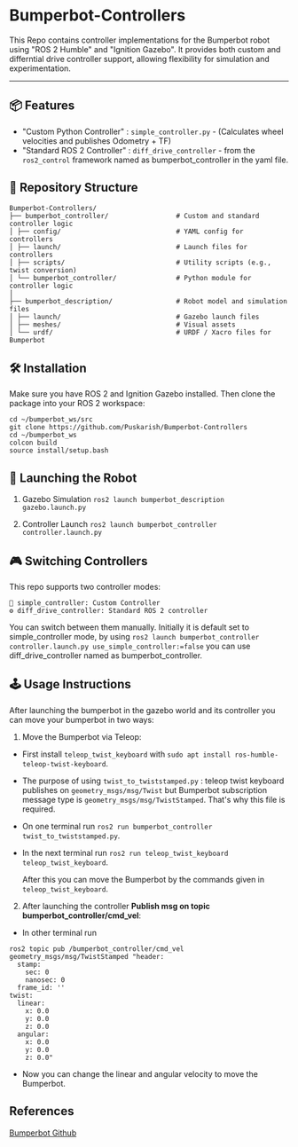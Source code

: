 # Bumperbot-Controllers

This Repo contains controller implementations for the Bumperbot robot using "ROS 2 Humble" and "Ignition Gazebo". It provides both custom and differntial drive controller support, allowing flexibility for simulation and experimentation.

---

## 📦 Features

- "Custom Python Controller" : `simple_controller.py` - (Calculates wheel velocities and publishes Odometry + TF)
- "Standard ROS 2 Controller" : `diff_drive_controller` - from the `ros2_control` framework named as bumperbot_controller in the yaml file.

## 📁 Repository Structure
```
Bumperbot-Controllers/
├── bumperbot_controller/                 # Custom and standard controller logic
│ ├── config/                             # YAML config for controllers
│ ├── launch/                             # Launch files for controllers
│ ├── scripts/                            # Utility scripts (e.g., twist conversion)
│ └── bumperbot_controller/               # Python module for controller logic
│
├── bumperbot_description/                # Robot model and simulation files
│ ├── launch/                             # Gazebo launch files
│ ├── meshes/                             # Visual assets
│ └── urdf/                               # URDF / Xacro files for Bumperbot
```
## 🛠️ Installation

Make sure you have ROS 2 and Ignition Gazebo installed. Then clone the package into your ROS 2 workspace:
```
cd ~/bumperbot_ws/src
git clone https://github.com/Puskarish/Bumperbot-Controllers
cd ~/bumperbot_ws
colcon build
source install/setup.bash
```

## 📡 Launching the Robot

1. Gazebo Simulation
   `ros2 launch bumperbot_description gazebo.launch.py`

2. Controller Launch
   `ros2 launch bumperbot_controller controller.launch.py`

## 🎮 Switching Controllers

This repo supports two controller modes:

    🧠 simple_controller: Custom Controller
    ⚙️ diff_drive_controller: Standard ROS 2 controller

You can switch between them manually. Initially it is default set to simple_controller mode, by using `ros2 launch bumperbot_controller controller.launch.py use_simple_controller:=false` you can use diff_drive_controller named as bumperbot_controller.

## 🕹️ Usage Instructions

After launching the bumperbot in the gazebo world and its controller you can move your bumperbot in two ways:

1. Move the Bumperbot via Teleop:
   
- First install ```teleop_twist_keyboard``` with ```sudo apt install ros-humble-teleop-twist-keyboard```.
- The purpose of using `twist_to_twiststamped.py` : teleop twist keyboard publishes on `geometry_msgs/msg/Twist` but Bumperbot subscription message type is `geometry_msgs/msg/TwistStamped`. That's why this file is required.

- On one terminal run `ros2 run bumperbot_controller twist_to_twiststamped.py`.
- In the next terminal run `ros2 run teleop_twist_keyboard teleop_twist_keyboard`.

  After this you can move the Bumperbot by the commands given in `teleop_twist_keyboard`.

2. After launching the controller **Publish msg on topic bumperbot_controller/cmd_vel**:

- In other terminal run
```
ros2 topic pub /bumperbot_controller/cmd_vel geometry_msgs/msg/TwistStamped "header:
  stamp:
    sec: 0
    nanosec: 0
  frame_id: ''
twist:
  linear:
    x: 0.0
    y: 0.0
    z: 0.0
  angular:
    x: 0.0
    y: 0.0
    z: 0.0" 
```
- Now you can change the linear and angular velocity to move the Bumperbot.   

## References

[Bumperbot Github
](https://github.com/AntoBrandi/Self-Driving-and-ROS-2-Learn-by-Doing-Odometry-Control/tree/main/Section9_Odometry/bumperbot_ws/src)
